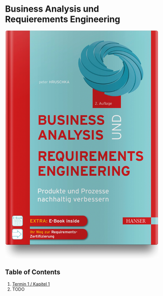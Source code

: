 # Business Analysis und Requierements Engineering

![Cover](./img/BusinessAnalysis.jpg)

## Table of Contents

1. [Termin 1 / Kapitel 1](./Kapitel1.md)
2. TODO